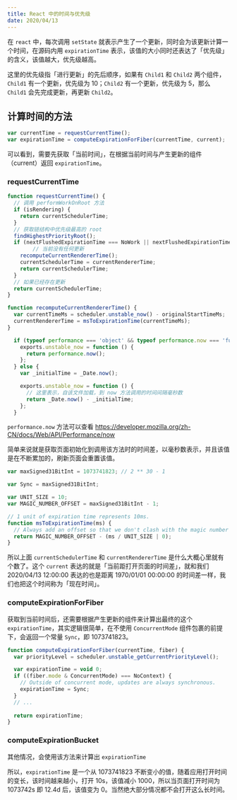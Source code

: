 ```yaml
---
title: React 中的时间与优先级
date: 2020/04/13
---
```




在 `react` 中，每次调用 `setState` 就表示产生了一个更新，同时会为该更新计算一个时间，在源码内用 `expirationTime` 表示，该值的大小同时还表达了「优先级」的含义，该值越大，优先级越高。

这里的优先级指「进行更新」的先后顺序，如果有 `Child1` 和 `Child2` 两个组件，`Child1` 有一个更新，优先级为 10；`Child2` 有一个更新，优先级为 5，那么 `Child1` 会先完成更新，再更新 `Child2`。



## 计算时间的方法



```js
var currentTime = requestCurrentTime();
var expirationTime = computeExpirationForFiber(currentTime, current);
```



可以看到，需要先获取「当前时间」，在根据当前时间与产生更新的组件（current）返回 `expirationTime`。



### requestCurrentTime

```js
function requestCurrentTime() {
  // 调用 performWorkOnRoot 方法
  if (isRendering) {
    return currentSchedulerTime;
  }
  // 获取链结构中优先级最高的 root
  findHighestPriorityRoot();
  if (nextFlushedExpirationTime === NoWork || nextFlushedExpirationTime === Never) {
		// 当前没有任何更新
    recomputeCurrentRendererTime();
    currentSchedulerTime = currentRendererTime;
    return currentSchedulerTime;
  }
  // 如果已经存在更新
  return currentSchedulerTime;
}
```



```js
function recomputeCurrentRendererTime() {
  var currentTimeMs = scheduler.unstable_now() - originalStartTimeMs;
  currentRendererTime = msToExpirationTime(currentTimeMs);
}
```



```js
  if (typeof performance === 'object' && typeof performance.now === 'function') {
    exports.unstable_now = function () {
      return performance.now();
    };
  } else {
    var _initialTime = _Date.now();

    exports.unstable_now = function () {
      // 这里表示，自该文件加载，到 now 方法调用的时间间隔毫秒数
      return _Date.now() - _initialTime;
    };
  }
```

`performance.now` 方法可以查看 https://developer.mozilla.org/zh-CN/docs/Web/API/Performance/now

简单来说就是获取页面初始化到调用该方法时的时间差，以毫秒数表示，并且该值是在不断累加的，刷新页面会重置该值。



```js
var maxSigned31BitInt = 1073741823; // 2 ** 30 - 1

var Sync = maxSigned31BitInt;

var UNIT_SIZE = 10;
var MAGIC_NUMBER_OFFSET = maxSigned31BitInt - 1;

// 1 unit of expiration time represents 10ms.
function msToExpirationTime(ms) {
  // Always add an offset so that we don't clash with the magic number for NoWork.
  return MAGIC_NUMBER_OFFSET - (ms / UNIT_SIZE | 0);
}
```

所以上面 `currentSchedulerTime` 和 `currentRendererTime` 是什么大概心里就有个数了。这个 `current` 表达的就是「当前距打开页面的时间差」，就和我们 2020/04/13 12:00:00 表达的也是距离 1970/01/01 00:00:00 的时间差一样，我们也把这个时间称为「现在时间」。



### computeExpirationForFiber

获取到当前时间后，还需要根据产生更新的组件来计算出最终的这个 `expirationTime`，其实逻辑很简单，在不使用 `ConcurrentMode` 组件包裹的前提下，会返回一个常量 `Sync`，即 1073741823。



```js
function computeExpirationForFiber(currentTime, fiber) {
  var priorityLevel = scheduler.unstable_getCurrentPriorityLevel();

  var expirationTime = void 0;
  if ((fiber.mode & ConcurrentMode) === NoContext) {
    // Outside of concurrent mode, updates are always synchronous.
    expirationTime = Sync;
  }
  // ...
  
  return expirationTime;
}
```



### computeExpirationBucket

其他情况，会使用该方法来计算出 `expirationTime`



所以，`expirationTime` 是一个从 1073741823 不断变小的值，随着应用打开时间的变长，该时间越来越小，打开 10s，该值减小 1000，所以当页面打开时间为 1073742s 即 12.4d 后，该值变为 0。当然绝大部分情况都不会打开这么长时间。

